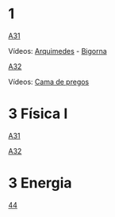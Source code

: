 # 1

[A31](https://docs.google.com/presentation/d/14zWrG3evuB_UhYAT2dtb4SAtPza9_OPRjBDzCtZxd6A/edit?usp=sharing)

Vídeos:
[Arquimedes](https://www.youtube.com/watch?v=NRjafzwzwlg) -
[Bigorna](https://www.youtube.com/watch?v=f5U63IGmy6Q)

[A32](https://docs.google.com/presentation/d/1LUt7c2ThYu0jz-VT_1T7NcdlxZuTvPJedomSC9VRAzU/edit?usp=sharing)

Vídeos:
[Cama de pregos](https://www.youtube.com/watch?v=WekmCwvvFRQ)

# 3 Física I

[A31](https://docs.google.com/presentation/d/1eLEauB_aQRTzcKoh-NN1NS2ee9pL6CsgUy2IF7XsJAo/edit?usp=sharing)

[A32](https://docs.google.com/presentation/d/1cvkU4aKJYPH9F6ovQsyKxXIctfVar9SSBoxfaBvNhvc/edit?usp=sharing)

# 3 Energia

[44](https://docs.google.com/presentation/d/1wfuGFopJS3myWFZuqqbUsaW6orz9rln06Zn1wIeADNc/edit?usp=sharing)
